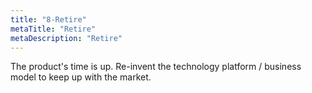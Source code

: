 ```yaml
---
title: "8-Retire"
metaTitle: "Retire"
metaDescription: "Retire"
---
```


The product's time is up. Re-invent the technology platform / business model to keep up with the market.